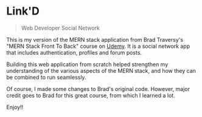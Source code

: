 # Link'D

> Web Developer Social Network

This is my version of the MERN stack application from Brad Traversy's "MERN Stack Front To Back" course on [Udemy](https://www.udemy.com/mern-stack-front-to-back/?couponCode=TRAVERSYMEDIA). It is a social network app that includes authentication, profiles and forum posts.

Building this web application from scratch helped strengthen my understanding of the various aspects of the MERN stack, and how they can be combined to run seamlessly.

Of course, I made some changes to Brad's original code. However, major credit goes to Brad for this great course, from which I learned a lot.

Enjoy!!
